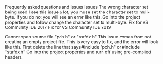 Frequently asked questions and issues
Issues
The wrong character set being used
I see this issue a lot, you muse set the character set to muli-byte. If you do not you will see an error like this.
Go into the project properties and follow change the character set to multi-byte.
Fix for VS Community IDE 2017
Fix for VS Community IDE 2019

Cannot open source file "pch.h" or "stafdx.h"
This issue comes from not creating an empty project file. This is very easy to fix, and the error will look like this.
First delete the line that says #include "pch.h" or #include "stafdx.h"
Go into the project properties and turn off using pre-compiled headers.

